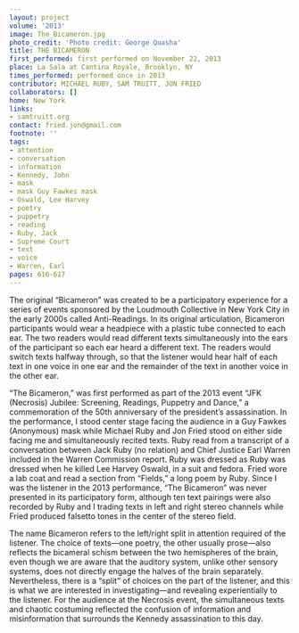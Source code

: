 ```yaml
---
layout: project
volume: '2013'
image: The_Bicameron.jpg
photo_credit: 'Photo credit: George Quasha'
title: THE BICAMERON
first_performed: first performed on November 22, 2013
place: La Sala at Cantina Royale, Brooklyn, NY
times_performed: performed once in 2013
contributor: MICHAEL RUBY, SAM TRUITT, JON FRIED
collaborators: []
home: New York
links:
- samtruitt.org
contact: fried.jon@gmail.com
footnote: ''
tags:
- attention
- conversation
- information
- Kennedy, John
- mask
- mask Guy Fawkes mask
- Oswald, Lee Harvey
- poetry
- puppetry
- reading
- Ruby, Jack
- Supreme Court
- text
- voice
- Warren, Earl
pages: 616-617
---
```


The original “Bicameron” was created to be a participatory experience for a series of events sponsored by the Loudmouth Collective in New York City in the early 2000s called Anti-Readings. In its original articulation, Bicameron participants would wear a headpiece with a plastic tube connected to each ear. The two readers would read different texts simultaneously into the ears of the participant so each ear heard a different text. The readers would switch texts halfway through, so that the listener would hear half of each text in one voice in one ear and the remainder of the text in another voice in the other ear.

“The Bicameron,” was first performed as part of the 2013 event “JFK (Necrosis) Jubilee: Screening, Readings, Puppetry and Dance,” a commemoration of the 50th anniversary of the president’s assassination. In the performance, I stood center stage facing the audience in a Guy Fawkes (Anonymous) mask while Michael Ruby and Jon Fried stood on either side facing me and simultaneously recited texts. Ruby read from a transcript of a conversation between Jack Ruby (no relation) and Chief Justice Earl Warren included in the Warren Commission report. Ruby was dressed as Ruby was dressed when he killed Lee Harvey Oswald, in a suit and fedora. Fried wore a lab coat and read a section from “Fields,” a long poem by Ruby. Since I was the listener in the 2013 performance, “The Bicameron” was never presented in its participatory form, although ten text pairings were also recorded by Ruby and I trading texts in left and right stereo channels while Fried produced falsetto tones in the center of the stereo field.

The name Bicameron refers to the left/right split in attention required of the listener. The choice of texts—one poetry, the other usually prose—also reflects the bicameral schism between the two hemispheres of the brain, even though we are aware that the auditory system, unlike other sensory systems, does not directly engage the halves of the brain separately. Nevertheless, there is a “split” of choices on the part of the listener, and this is what we are interested in investigating—and revealing experientially to the listener. For the audience at the Necrosis event, the simultaneous texts and chaotic costuming reflected the confusion of information and misinformation that surrounds the Kennedy assassination to this day.
